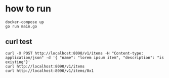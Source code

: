 # how to run

```
docker-compose up
go run main.go
```

## curl test

```
curl -X POST http://localhost:8090/v1/items -H "Content-type: application/json" -d '{ "name": "lorem ipsum item", "description": "is existing"}'
curl http://localhost:8090/v1/items
curl http://localhost:8090/v1/items/0x1
```
